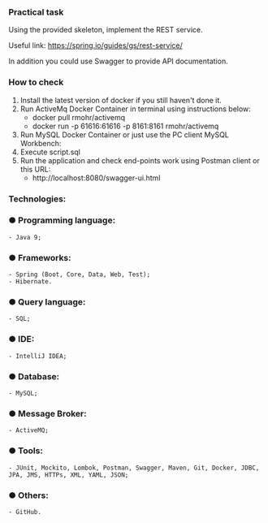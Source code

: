 ### Practical task

Using the provided skeleton, implement the REST service.

Useful link: https://spring.io/guides/gs/rest-service/

In addition you could use Swagger to provide API documentation.
  
  
  
### How to check
1. Install the latest version of docker if you still haven't done it.
2. Run ActiveMq Docker Container in terminal using instructions below:
   - docker pull rmohr/activemq
   - docker run -p 61616:61616 -p 8161:8161 rmohr/activemq
3. Run MySQL Docker Container or just use the PC client MySQL Workbench:
4. Execute script.sql
5. Run the application and check end-points work using Postman client or this URL:
   - http://localhost:8080/swagger-ui.html
  
  
### Technologies:
### ● Programming language: 
    - Java 9;
### ● Frameworks:
    - Spring (Boot, Core, Data, Web, Test);
    - Hibernate.
### ● Query language: 
    - SQL;
### ● IDE: 
    - IntelliJ IDEA;
### ● Database:
    - MySQL;
### ● Message Broker:
    - ActiveMQ;
### ● Tools: 
    - JUnit, Mockito, Lombok, Postman, Swagger, Maven, Git, Docker, JDBC, JPA, JMS, HTTPs, XML, YAML, JSON;
### ● Others: 
    - GitHub.
